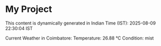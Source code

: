 # My Project

This content is dynamically generated in Indian Time (IST): 2025-08-09 22:30:04 IST


Current Weather in Coimbatore:
Temperature: 26.88 °C
Condition: mist
